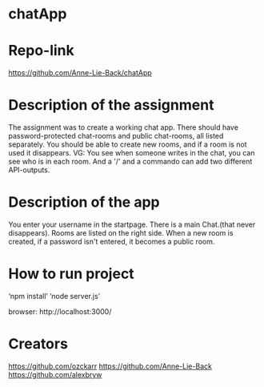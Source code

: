 # chatApp

# Repo-link
https://github.com/Anne-Lie-Back/chatApp

# Description of the assignment
The assignment was to create a working chat app. There should have password-protected chat-rooms and public chat-rooms, all listed separately. You should be able to create new rooms, and if a room is not used it disappears. 
VG:
You see when someone writes in the chat, you can see who is in each room. And a '/' and a commando can add two different API-outputs.

# Description of the app
You enter your username in the startpage. There is a main Chat.(that never disappears). Rooms are listed on the right side. When a new room is created, if a password isn't entered, it becomes a public room.

# How to run project

‘npm install’ 
’node server.js’

browser:
http://localhost:3000/

# Creators
https://github.com/ozckarr 
https://github.com/Anne-Lie-Back 
https://github.com/alexbryw 